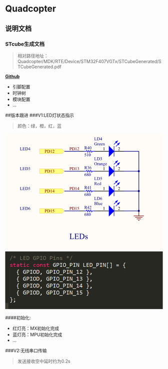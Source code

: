 # Quadcopter

## 说明文档


### STcube生成文档

>相对路径地址：Quadcopter/MDK/RTE/Device/STM32F407VGTx/STCubeGenerated/STCubeGenerated.pdf

 [**Github**](https://github.com/yangdonghao/Quadcopter/blob/master/MDK/RTE/Device/STM32F407VGTx/STCubeGenerated/STCubeGenerated.pdf)

- 引脚配置
- 时钟树
- 模块配置
- ...

##版本跟进
###V1:LED灯状态指示
>颜色：绿，橙，红，蓝 

![**原理图**](Readme/pic/1.png)
![**程序**](Readme/pic/2.png)

####初始化:
- 红灯亮：MX初始化完成
- 蓝灯亮：MPU初始化完成
- ...
 
###V2:无线串口传输
>发送接收空中延时约为0.2s
